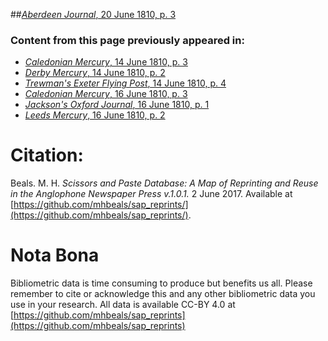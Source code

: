 ##[*Aberdeen Journal*, 20 June 1810, p. 3](https://mhbeals.github.io/sap_html/Aberdeen-Journal/Aberdeen-Journal-20-June-1810-p-3)

### Content from this page previously appeared in:
+ [*Caledonian Mercury*, 14 June 1810, p. 3](https://mhbeals.github.io/sap_html/Caledonian-Mercury/Caledonian-Mercury-14-June-1810-p-3)
+ [*Derby Mercury*, 14 June 1810, p. 2](https://mhbeals.github.io/sap_html/Derby-Mercury/Derby-Mercury-14-June-1810-p-2)
+ [*Trewman's Exeter Flying Post*, 14 June 1810, p. 4](https://mhbeals.github.io/sap_html/Trewman's-Exeter-Flying-Post/Trewman's-Exeter-Flying-Post-14-June-1810-p-4)
+ [*Caledonian Mercury*, 16 June 1810, p. 3](https://mhbeals.github.io/sap_html/Caledonian-Mercury/Caledonian-Mercury-16-June-1810-p-3)
+ [*Jackson's Oxford Journal*, 16 June 1810, p. 1](https://mhbeals.github.io/sap_html/Jackson's-Oxford-Journal/Jackson's-Oxford-Journal-16-June-1810-p-1)
+ [*Leeds Mercury*, 16 June 1810, p. 2](https://mhbeals.github.io/sap_html/Leeds-Mercury/Leeds-Mercury-16-June-1810-p-2)
                    
# Citation: 

Beals. M. H. *Scissors and Paste Database: A Map of Reprinting and Reuse in the Anglophone Newspaper Press v.1.0.1.* 2 June 2017. Available at [https://github.com/mhbeals/sap_reprints/](https://github.com/mhbeals/sap_reprints/). 
                    
# Nota Bona

Bibliometric data is time consuming to produce but benefits us all. Please remember to cite or acknowledge this and any other bibliometric data you use in your research. All data is available CC-BY 4.0 at [https://github.com/mhbeals/sap_reprints](https://github.com/mhbeals/sap_reprints)